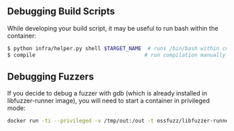 ## Debugging Build Scripts

While developing your build script, it may be useful to run bash within the
container:

```bash
$ python infra/helper.py shell $TARGET_NAME  # runs /bin/bash within container
$ compile                                   # run compilation manually
```

## Debugging Fuzzers

If you decide to debug a fuzzer with gdb (which is already installed in libfuzzer-runner image),
you will need to start a container in privileged mode:

```bash
docker run -ti --privileged -v /tmp/out:/out -t ossfuzz/libfuzzer-runner /out/some_fuzzer_name
```
